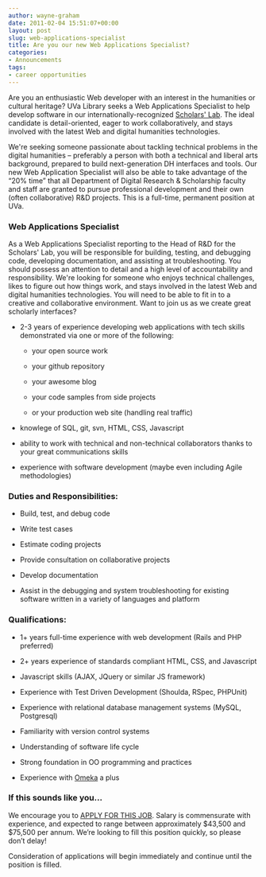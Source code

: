 ```yaml
---
author: wayne-graham
date: 2011-02-04 15:51:07+00:00
layout: post
slug: web-applications-specialist
title: Are you our new Web Applications Specialist?
categories:
- Announcements
tags:
- career opportunities
---
```


Are you an enthusiastic Web developer with an interest in the humanities or cultural heritage? UVa Library seeks a Web Applications Specialist to help develop software in our internationally-recognized [Scholars' Lab](http://scholarslab.org). The ideal candidate is detail-oriented, eager to work collaboratively, and stays involved with the latest Web and digital humanities technologies.

We're seeking someone passionate about tackling technical problems in the digital humanities – preferably a person with both a technical and liberal arts background, prepared to build next-generation DH interfaces and tools. Our new Web Application Specialist will also be able to take advantage of the “20% time” that all Department of Digital Research & Scholarship faculty and staff are granted to pursue professional development and their own (often collaborative) R&D projects. This is a full-time, permanent position at UVa.


### Web Applications Specialist


As a Web Applications Specialist reporting to the Head of R&D for the Scholars' Lab, you will be responsible for building, testing, and debugging code, developing documentation, and assisting at troubleshooting. You should possess an attention to detail and a high level of accountability and responsibility. We're looking for someone who enjoys technical challenges, likes to figure out how things work, and stays involved in the latest Web and digital humanities technologies. You will need to be able to fit in to a creative and collaborative environment. Want to join us as we create great scholarly interfaces?



	
  * 2-3 years of experience developing web applications with tech skills demonstrated via one or more of the following:

	
    * your open source work

	
    * your github repository

	
    * your awesome blog

	
    * your code samples from side projects

	
    * or your production web site (handling real traffic)




	
  * knowlege of SQL, git, svn, HTML, CSS, Javascript

	
  * ability to work with technical and non-technical collaborators thanks to your great communications skills

	
  * experience with software development (maybe even including Agile methodologies)




### Duties and Responsibilities:








	
  * Build, test, and debug code

	
  * Write test cases

	
  * Estimate coding projects

	
  * Provide consultation on collaborative projects

	
  * Develop documentation

	
  * Assist in the debugging and system troubleshooting for existing software written in a variety of languages and platform







### Qualifications:





	
  * 1+ years full-time experience with web development (Rails and PHP preferred)

	
  * 2+ years experience of standards compliant HTML, CSS, and Javascript

	
  * Javascript skills (AJAX, JQuery or similar JS framework)

	
  * Experience with Test Driven Development (Shoulda, RSpec, PHPUnit)

	
  * Experience with relational database management systems (MySQL, Postgresql)

	
  * Familiarity with version control systems

	
  * Understanding of software life cycle

	
  * Strong foundation in OO programming and practices

	
  * Experience with [Omeka](http://omeka.org) a plus




### If this sounds like you...


We encourage you to [APPLY FOR THIS JOB](http://jobs.virginia.edu/applicants/Central?quickFind=63332 ). Salary is commensurate with experience, and expected to range between approximately $43,500 and $75,500 per annum. We’re looking to fill this position quickly, so please don’t delay!

Consideration of applications will begin immediately and continue until the position is filled.

